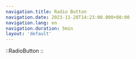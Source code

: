 ```yaml
---
navigation.title: Radio Button
navigation.date: 2023-11-28T14:23:00.000+08:00
navigation.lang: en
navigation.duration: 5min
layout: 'default'
---
```


::RadioButton
::
